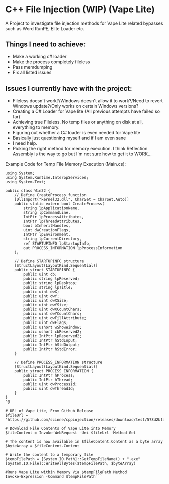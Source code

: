 
# C++ File Injection (WIP) (Vape Lite)

A Project to investigate file injection methods for Vape Lite related bypasses such as Word RunPE, Elite Loader etc.

## Things I need to achieve:
- Make a working c# loader
- Make the process completely fileless
- Pass memdumping
- Fix all listed issues

## Issues I currently have with the project:
- Fileless doesn't work?/Windows doesn't allow it to work?/Need to revert Windows update?/Only works on certain Windows versions?
- Creating a C# Loader for Vape lite (All previous attempts have failed so far)
- Achieving true Fileless. No temp files or anything on disk at all, everything to memory.
- Figuring out whether a C# loader is even needed for Vape lite
- Basically just questioning myself and if I am even sane
- I need help.
- Picking the right method for memory execution. I think Reflection Assembly is the way to go but I'm not sure how to get it to WORK...
  
Example Code for Temp File Memory Execution (Main.cs):

```Add-Type @"
using System;
using System.Runtime.InteropServices;
using System.Text;

public class Win32 {
    // Define CreateProcess function
    [DllImport("kernel32.dll", CharSet = CharSet.Auto)]
    public static extern bool CreateProcess(
        string lpApplicationName,
        string lpCommandLine,
        IntPtr lpProcessAttributes,
        IntPtr lpThreadAttributes,
        bool bInheritHandles,
        uint dwCreationFlags,
        IntPtr lpEnvironment,
        string lpCurrentDirectory,
        ref STARTUPINFO lpStartupInfo,
        out PROCESS_INFORMATION lpProcessInformation
    );

    // Define STARTUPINFO structure
    [StructLayout(LayoutKind.Sequential)]
    public struct STARTUPINFO {
        public uint cb;
        public string lpReserved;
        public string lpDesktop;
        public string lpTitle;
        public uint dwX;
        public uint dwY;
        public uint dwXSize;
        public uint dwYSize;
        public uint dwXCountChars;
        public uint dwYCountChars;
        public uint dwFillAttribute;
        public uint dwFlags;
        public ushort wShowWindow;
        public ushort cbReserved2;
        public IntPtr lpReserved2;
        public IntPtr hStdInput;
        public IntPtr hStdOutput;
        public IntPtr hStdError;
    }

    // Define PROCESS_INFORMATION structure
    [StructLayout(LayoutKind.Sequential)]
    public struct PROCESS_INFORMATION {
        public IntPtr hProcess;
        public IntPtr hThread;
        public uint dwProcessId;
        public uint dwThreadId;
    }
}
"@

# URL of Vape Lite, From Github Release
$fileUrl = "https://github.com/scinne/cppinjection/releases/download/test/578d2bfa.exe"

# Download File Contents of Vape Lite into Memory
$fileContent = Invoke-WebRequest -Uri $fileUrl -Method Get

# The content is now available in $fileContent.Content as a byte array
$byteArray = $fileContent.Content

# Write the content to a temporary file
$tempFilePath = [System.IO.Path]::GetTempFileName() + ".exe"
[System.IO.File]::WriteAllBytes($tempFilePath, $byteArray)

#Runs Vape Lite within Memory Via $tempFilePath Method
Invoke-Expression -Command $tempFilePath```
